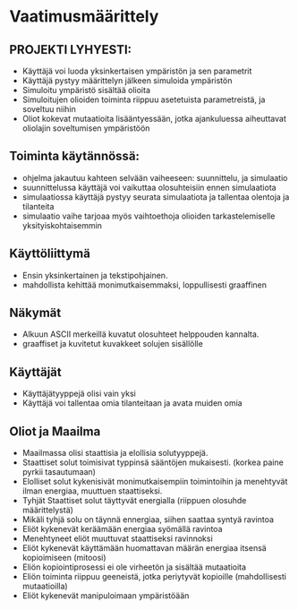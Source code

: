 # Vaatimusmäärittely

## PROJEKTI LYHYESTI:
- Käyttäjä voi luoda yksinkertaisen ympäristön ja sen parametrit
- Käyttäjä pystyy määrittelyn jälkeen simuloida ympäristön
- Simuloitu ympäristö sisältää olioita 
- Simuloitujen olioiden toiminta riippuu asetetuista parametreistä, ja soveltuu niihin
- Oliot kokevat mutaatioita lisääntyessään, jotka ajankuluessa aiheuttavat oliolajin soveltumisen ympäristöön

## Toiminta käytännössä:
- ohjelma jakautuu kahteen selvään vaiheeseen: suunnittelu, ja simulaatio
- suunnittelussa käyttäjä voi vaikuttaa olosuhteisiin ennen simulaatiota
- simulaatiossa käyttäjä pystyy seurata simulaatiota ja tallentaa olentoja ja tilanteita
- simulaatio vaihe tarjoaa myös vaihtoethoja olioiden tarkastelemiselle yksityiskohtaisemmin

## Käyttöliittymä
- Ensin yksinkertainen ja tekstipohjainen.
- mahdollista kehittää monimutkaisemmaksi, loppullisesti graaffinen 

## Näkymät
- Alkuun ASCII merkeillä kuvatut olosuhteet helppouden kannalta.
- graaffiset ja kuvitetut kuvakkeet solujen sisällölle

## Käyttäjät
- Käyttäjätyyppejä olisi vain yksi
- Käyttäjä voi tallentaa omia tilanteitaan ja avata muiden omia

## Oliot ja Maailma
- Maailmassa olisi staattisia ja elollisia solutyyppejä.
- Staattiset solut toimisivat typpinsä sääntöjen mukaisesti. (korkea paine pyrkii tasautumaan)
- Elolliset solut kykenisivät monimutkaisempiin toimintoihin ja menehtyvät ilman energiaa, muuttuen staattiseksi.
- Tyhjät Staattiset solut täyttyvät energialla (riippuen olosuhde määrittelystä)
- Mikäli tyhjä solu on täynnä ennergiaa, siihen saattaa syntyä ravintoa
- Eliöt kykenevät keräämään energiaa syömällä ravintoa
- Menehtyneet eliöt muuttuvat staattiseksi ravinnoksi
- Eliöt kykenevät käyttämään huomattavan määrän energiaa itsensä kopioimiseen (mitoosi)
- Eliön kopiointiprosessi ei ole virheetön ja sisältää mutaatioita
- Eliön toiminta riippuu geeneistä, jotka periytyvät kopioille (mahdollisesti mutaatioilla)
- Eliöt kykenevät manipuloimaan ympäristöään
